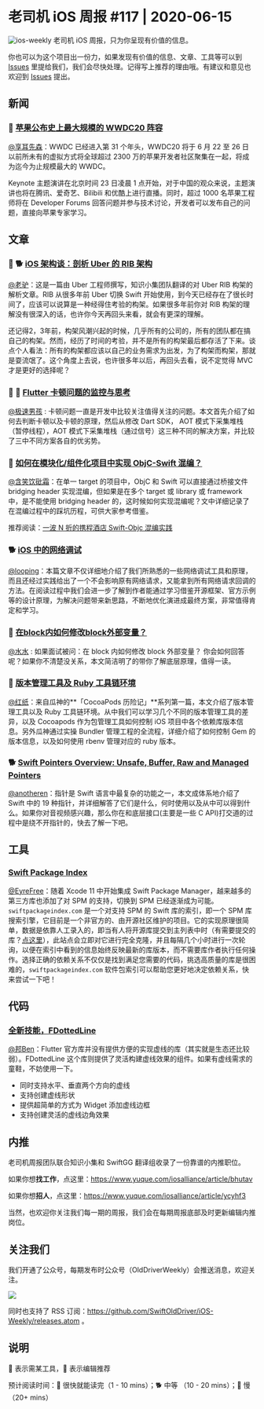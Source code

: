 # 老司机 iOS 周报 #117 | 2020-06-15

![ios-weekly](https://github.com/SwiftOldDriver/iOS-Weekly/blob/master/assets/ios-weekly.png?raw=true)
老司机 iOS 周报，只为你呈现有价值的信息。

你也可以为这个项目出一份力，如果发现有价值的信息、文章、工具等可以到 [Issues](https://github.com/SwiftOldDriver/iOS-Weekly/issues) 里提给我们，我们会尽快处理。记得写上推荐的理由哦。有建议和意见也欢迎到 [Issues](https://github.com/SwiftOldDriver/iOS-Weekly/issues) 提出。

## 新闻

### 🌟 [苹果公布史上最大规模的 WWDC20 阵容](https://www.apple.com/newsroom/2020/06/apple-reveals-lineup-for-its-biggest-ever-worldwide-developers-conference/)

[@享耳先森](https://github.com/iblacksun)：WWDC 已经进入第 31 个年头，WWDC20 将于 6 月 22 至 26 日以前所未有的虚拟方式将全球超过 2300 万的苹果开发者社区聚集在一起，将成为迄今为止规模最大的 WWDC。

Keynote 主题演讲在北京时间 23 日凌晨 1 点开始，对于中国的观众来说，主题演讲也将在腾讯、爱奇艺、Bilibili 和优酷上进行直播。同时，超过 1000 名苹果工程师将在 Developer Forums 回答问题并参与技术讨论，开发者可以发布自己的问题，直接向苹果专家学习。

## 文章

### 🌟 🐕 [iOS 架构谈：剖析 Uber 的 RIB 架构](https://mp.weixin.qq.com/s/8mkPa-5IdddJ10I_sAMK-A)

[@老驴](https://www.weibo.com/6090610445)：这是一篇由 Uber 工程师撰写，知识小集团队翻译的对 Uber RIB 构架的解析文章。RIB 从很多年前 Uber 切换 Swift 开始使用，到今天已经存在了很长时间了，应该可以说算是一种经得住考验的构架。如果很多年前你对 RIB 构架的理解没有很深入的话，也许你今天再回头来看，就会有更深的理解。

还记得2，3年前，构架风潮兴起的时候，几乎所有的公司的，所有的团队都在搞自己的构架。然而，经历了时间的考验，并不是所有的构架最后都存活了下来。谈点个人看法：所有的构架都应该以自己的业务需求为出发，为了构架而构架，那就是耍流氓了。这个角度上去说，也许很多年以后，再回头去看，说不定觉得 MVC 才是更好的选择呢？

### 🌟 🐎 [Flutter 卡顿问题的监控与思考](https://mp.weixin.qq.com/s/-BTEkHYeh_tHqJY2UNI_xw)

[@极速男孩](https://github.com/ztlyyznf001) : 卡顿问题一直是开发中比较关注值得关注的问题。本文首先介绍了如何去判断卡顿以及卡顿的原理，然后从修改 Dart SDK， AOT 模式下采集堆栈（暂停线程），AOT 模式下采集堆栈（通过信号）这三种不同的解决方案，并比较了三中不同方案各自的优劣势。

### 🐢 [如何在模块化/组件化项目中实现 ObjC-Swift 混编？](https://juejin.im/post/5edd8ec16fb9a0480067d37d)

[@含笑饮砒霜](https://weibo.com/chinafishnews/)：在单一 target 的项目中，ObjC 和 Swift 可以直接通过桥接文件 bridging header 实现混编，但如果是在多个 target 或 library  或 framework 中，是不能使用 bridging header 的，这时候如何实现混编呢？文中详细记录了在混编过程中的踩坑历程，可供大家参考借鉴。

推荐阅读：[一波 N 折的携程酒店 Swift-Objc 混编实践](https://mp.weixin.qq.com/s/N6ToEkN9c-2_rIvkv4o9hA)

### 🐕 [iOS 中的网络调试](https://juejin.im/post/5ee07f45f265da76ce5795aa)

[@looping](https://github.com/looping)：本篇文章不仅详细地介绍了我们所熟悉的一些网络调试工具和原理，而且还经过实践给出了一个不会影响原有网络请求，又能拿到所有网络请求回调的方法。在阅读过程中我们会进一步了解到作者能通过学习借鉴开源框架、官方示例等的设计原理，为解决问题带来新思路，不断地优化演进成最终方案，非常值得肯定和学习。

### 🐢 [在block内如何修改block外部变量？](https://mp.weixin.qq.com/s/VFzTBCiFcbPHqWAnsDtT4A)

[@水水](https://www.xuyanlan.com) : 如果面试被问：在 block 内如何修改 block 外部变量？ 你会如何回答呢？如果你不清楚没关系，本文简洁明了的带你了解底层原理，值得一读。

### 🐎 [版本管理工具及 Ruby 工具链环境](https://mp.weixin.qq.com/s/s2yJEb2P0_Kk-rIpYBi_9A)

[@红纸](https://github.com/nianran)：来自瓜神的**「CocoaPods 历险记」**系列第一篇，本文介绍了版本管理工具以及 Ruby 工具链环境。从中我们可以学习几个不同的版本管理工具的差异，以及 Cocoapods 作为包管理工具如何控制 iOS 项目中各个依赖库版本信息。另外瓜神通过实操 Bundler 管理工程的全流程，详细介绍了如何控制 Gem 的版本信息，以及如何使用 rbenv 管理对应的 ruby 版本。

### 🐕 [Swift Pointers Overview: Unsafe, Buffer, Raw and Managed Pointers](https://www.vadimbulavin.com/swift-pointers-overview-unsafe-buffer-raw-and-managed-pointers/)

[@anotheren](https://github.com/anotheren)：指针是 Swift 语言中最复杂的功能之一，本文成体系地介绍了 Swift 中的 19 种指针，并详细解答了它们是什么，何时使用以及从中可以得到什么。如果你对音视频感兴趣，那么你在和底层接口(主要是一些 C API)打交道的过程中是绕不开指针的，快去了解一下吧。

## 工具

### [Swift Package Index](https://swiftpackageindex.com/)

[@EyreFree](https://github.com/EyreFree)：随着 Xcode 11 中开始集成 Swift Package Manager，越来越多的第三方库也添加了对 SPM 的支持，切换到 SPM 已经逐渐成为可能。`swiftpackageindex.com` 是一个对支持 SPM 的 Swift 库的索引，即一个 SPM 库搜索引擎，它目前是一个非官方的、由开源社区维护的项目。它的实现原理很简单，数据是依靠人工录入的，即当有人将开源库提交到主列表中时（有需要提交的库？[点这里](https://swiftpackageindex.com/add-a-package)），此站点会立即对它进行完全克隆，并且每隔几个小时进行一次轮询，以便在索引中看到的信息始终反映最新的库版本，而不需要库作者执行任何操作。选择正确的依赖关系不仅仅是找到满足您需要的代码，挑选高质量的库是很困难的，`swiftpackageindex.com` 软件包索引可以帮助您更好地决定依赖关系，快来尝试一下吧！

## 代码

### [全新技能，FDottedLine](https://juejin.im/post/5ede002ef265da76e81a4226)

[@邦Ben](https://weibo.com/linwenbang)：Flutter 官方库并没有提供方便的实现虚线的库（其实就是生态还比较弱）。FDottedLine 这个库则提供了灵活构建虚线效果的组件。如果有虚线需求的童鞋，不妨使用一下。

- 同时支持水平、垂直两个方向的虚线
- 支持创建虚线形状
- 提供超简单的方式为 Widget 添加虚线边框
- 支持创建灵活的虚线边角效果

## 内推

老司机周报团队联合知识小集和 SwiftGG 翻译组收录了一份靠谱的内推职位。

如果你想**找工作**，点这里：https://www.yuque.com/iosalliance/article/bhutav

如果你想**招人**，点这里：https://www.yuque.com/iosalliance/article/ycyhf3

当然，也欢迎你关注我们每一期的周报，我们会在每期周报底部及时更新编辑内推岗位。

## 关注我们

我们开通了公众号，每期发布时公众号（OldDriverWeekly）会推送消息，欢迎关注。

![](https://github.com/SwiftOldDriver/iOS-Weekly/blob/master/assets/qrcode_for_wechat.jpg?raw=true)

同时也支持了 RSS 订阅：https://github.com/SwiftOldDriver/iOS-Weekly/releases.atom 。

## 说明

🚧 表示需某工具，🌟 表示编辑推荐

预计阅读时间：🐎 很快就能读完（1 - 10 mins）；🐕 中等 （10 - 20 mins）；🐢 慢（20+ mins）

